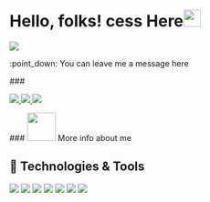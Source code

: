 # Hello, folks! cess Here<img src="https://raw.githubusercontent.com/MartinHeinz/MartinHeinz/master/wave.gif" width="30px" height="30px" />
<p align="left">
  <a href="https://skillicons.dev">
    <img src="https://skillicons.dev/icons?i=html,css,js,bootstrap,react,vue,angular,figma,vscode,github,postman,laravel,mysql" />
  </a>
</p>
:point_down: You can leave me a message here

###<p align="left" >
  <a href="https://skillicons.dev">
    <img src="https://skillicons.dev/icons?i=instagram" />
  </a>
  <a href="https://skillicons.dev">
    <img src="https://skillicons.dev/icons?i=gmail" />
  </a>
    <a href="https://skillicons.dev">
    <img src="https://skillicons.dev/icons?i=linkedin" />
  </a>
</p>
### <img src="https://media.giphy.com/media/VgCDAzcKvsR6OM0uWg/giphy.gif" width="50"> More info about me

## 🔧 Technologies & Tools
![](https://img.shields.io/badge/OS-Linux-informational?style=flat&logo=linux&logoColor=white&color=2bbc8a)
![](https://img.shields.io/badge/Code-JavaScript-informational?style=flat&logo=javascript&logoColor=white&color=2bbc8a)
![](https://img.shields.io/badge/Code-Vue-informational?style=flat&logo=vue.js&logoColor=white&color=2bbc8a)
![](https://img.shields.io/badge/Code-Angular-informational?style=flat&logo=angular&logoColor=white&color=2bbc8a)
![](https://img.shields.io/badge/Code-React-informational?style=flat&logo=react&logoColor=white&color=2bbc8a)
![](https://img.shields.io/badge/Code-VisualCode-informational?style=flat&logo=visualcode&logoColor=white&color=2bbc8a)
![](https://img.shields.io/badge/Shell-Bash-informational?style=flat&logo=gnu-bash&logoColor=white&color=2bbc8a)


